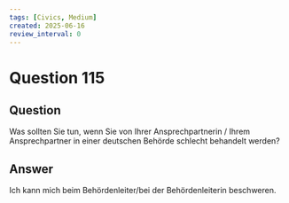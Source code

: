 ```yaml
---
tags: [Civics, Medium]
created: 2025-06-16
review_interval: 0
---
```


# Question 115

## Question

Was sollten Sie tun, wenn Sie von Ihrer Ansprechpartnerin / Ihrem Ansprechpartner in einer deutschen Behörde schlecht behandelt werden?

## Answer

Ich kann mich beim Behördenleiter/bei der Behördenleiterin beschweren.
